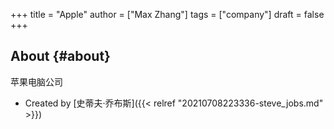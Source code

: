+++
title = "Apple"
author = ["Max Zhang"]
tags = ["company"]
draft = false
+++

## About {#about}

苹果电脑公司

-   Created by [史蒂夫·乔布斯]({{< relref "20210708223336-steve_jobs.md" >}})
